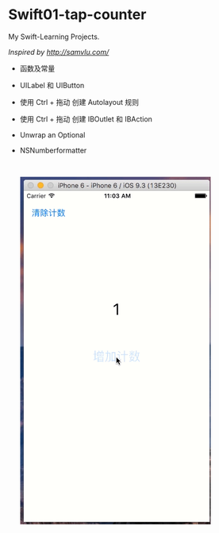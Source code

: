 # Swift01-tap-counter
My Swift-Learning Projects.

*Inspired by http://samvlu.com/*



- 函数及常量

- UILabel 和 UIButton

- 使用 Ctrl + 拖动 创建 Autolayout 规则

- 使用 Ctrl + 拖动 创建 IBOutlet 和 IBAction

- Unwrap an Optional

- NSNumberformatter

  ​

  ![preview](https://raw.githubusercontent.com/shinwood/Swift01-tap-counter/master/01-tap-counter.gif)

